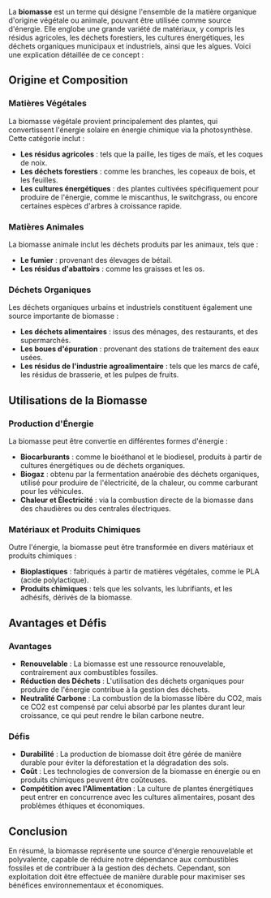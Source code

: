 La **biomasse** est un terme qui désigne l'ensemble de la matière organique d'origine végétale ou animale, pouvant être utilisée comme source d'énergie. Elle englobe une grande variété de matériaux, y compris les résidus agricoles, les déchets forestiers, les cultures énergétiques, les déchets organiques municipaux et industriels, ainsi que les algues. Voici une explication détaillée de ce concept :

## Origine et Composition

### Matières Végétales
La biomasse végétale provient principalement des plantes, qui convertissent l'énergie solaire en énergie chimique via la photosynthèse. Cette catégorie inclut :
- **Les résidus agricoles** : tels que la paille, les tiges de maïs, et les coques de noix.
- **Les déchets forestiers** : comme les branches, les copeaux de bois, et les feuilles.
- **Les cultures énergétiques** : des plantes cultivées spécifiquement pour produire de l'énergie, comme le miscanthus, le switchgrass, ou encore certaines espèces d'arbres à croissance rapide.

### Matières Animales
La biomasse animale inclut les déchets produits par les animaux, tels que :
- **Le fumier** : provenant des élevages de bétail.
- **Les résidus d'abattoirs** : comme les graisses et les os.

### Déchets Organiques
Les déchets organiques urbains et industriels constituent également une source importante de biomasse :
- **Les déchets alimentaires** : issus des ménages, des restaurants, et des supermarchés.
- **Les boues d'épuration** : provenant des stations de traitement des eaux usées.
- **Les résidus de l'industrie agroalimentaire** : tels que les marcs de café, les résidus de brasserie, et les pulpes de fruits.

## Utilisations de la Biomasse

### Production d'Énergie
La biomasse peut être convertie en différentes formes d'énergie :
- **Biocarburants** : comme le bioéthanol et le biodiesel, produits à partir de cultures énergétiques ou de déchets organiques.
- **Biogaz** : obtenu par la fermentation anaérobie des déchets organiques, utilisé pour produire de l'électricité, de la chaleur, ou comme carburant pour les véhicules.
- **Chaleur et Électricité** : via la combustion directe de la biomasse dans des chaudières ou des centrales électriques.

### Matériaux et Produits Chimiques
Outre l'énergie, la biomasse peut être transformée en divers matériaux et produits chimiques :
- **Bioplastiques** : fabriqués à partir de matières végétales, comme le PLA (acide polylactique).
- **Produits chimiques** : tels que les solvants, les lubrifiants, et les adhésifs, dérivés de la biomasse.

## Avantages et Défis

### Avantages
- **Renouvelable** : La biomasse est une ressource renouvelable, contrairement aux combustibles fossiles.
- **Réduction des Déchets** : L'utilisation des déchets organiques pour produire de l'énergie contribue à la gestion des déchets.
- **Neutralité Carbone** : La combustion de la biomasse libère du CO2, mais ce CO2 est compensé par celui absorbé par les plantes durant leur croissance, ce qui peut rendre le bilan carbone neutre.

### Défis
- **Durabilité** : La production de biomasse doit être gérée de manière durable pour éviter la déforestation et la dégradation des sols.
- **Coût** : Les technologies de conversion de la biomasse en énergie ou en produits chimiques peuvent être coûteuses.
- **Compétition avec l'Alimentation** : La culture de plantes énergétiques peut entrer en concurrence avec les cultures alimentaires, posant des problèmes éthiques et économiques.

## Conclusion

En résumé, la biomasse représente une source d'énergie renouvelable et polyvalente, capable de réduire notre dépendance aux combustibles fossiles et de contribuer à la gestion des déchets. Cependant, son exploitation doit être effectuée de manière durable pour maximiser ses bénéfices environnementaux et économiques.
